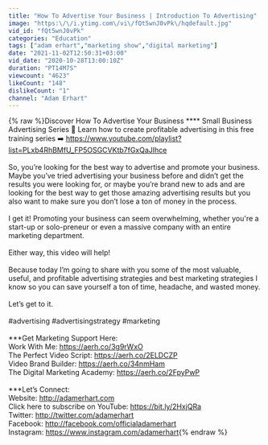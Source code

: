 ```yaml
---
title: "How To Advertise Your Business | Introduction To Advertising"
image: "https:\/\/i.ytimg.com\/vi\/fQt5wnJ0vPk\/hqdefault.jpg"
vid_id: "fQt5wnJ0vPk"
categories: "Education"
tags: ["adam erhart","marketing show","digital marketing"]
date: "2021-11-02T12:50:31+03:00"
vid_date: "2020-10-28T13:00:10Z"
duration: "PT14M7S"
viewcount: "4623"
likeCount: "148"
dislikeCount: "1"
channel: "Adam Erhart"
---
```

{% raw %}Discover How To Advertise Your Business **** Small Business Advertising Series 🎯 Learn how to create profitable advertising in this free training series ➡️ <a rel="nofollow" target="blank" href="https://www.youtube.com/playlist?list=PLxb4RhBMfU_FP5OSGCVKtb7fGxQaJIhce">https://www.youtube.com/playlist?list=PLxb4RhBMfU_FP5OSGCVKtb7fGxQaJIhce</a><br /><br />So, you’re looking for the best way to advertise and promote your business. Maybe you’ve tried advertising your business before and didn’t get the results you were looking for, or maybe you’re brand new to ads and are looking for the best way to get those amazing advertising results but you also want to make sure you don’t lose a ton of money in the process. <br /><br />I get it! Promoting your business can seem overwhelming, whether you're a start-up or solo-preneur or even a massive company with an entire marketing department. <br /><br />Either way, this video will help!<br /><br />Because today I’m going to share with you some of the most valuable, useful, and profitable advertising strategies and best marketing strategies I know so you can save yourself a ton of time, headache, and wasted money.<br /><br />Let’s get to it.<br /><br />#advertising #advertisingstrategy #marketing<br /><br />***Get Marketing Support Here:<br />Work With Me: <a rel="nofollow" target="blank" href="https://aerh.co/3g9rWxO">https://aerh.co/3g9rWxO</a><br />The Perfect Video Script: <a rel="nofollow" target="blank" href="https://aerh.co/2ELDCZP">https://aerh.co/2ELDCZP</a><br />Video Brand Builder: <a rel="nofollow" target="blank" href="https://aerh.co/34nmHam">https://aerh.co/34nmHam</a><br />The Digital Marketing Academy: <a rel="nofollow" target="blank" href="https://aerh.co/2FpyPwP">https://aerh.co/2FpyPwP</a><br /><br />***Let’s Connect:<br />Website: <a rel="nofollow" target="blank" href="http://adamerhart.com">http://adamerhart.com</a><br />Click here to subscribe on YouTube: <a rel="nofollow" target="blank" href="https://bit.ly/2HxjQRa">https://bit.ly/2HxjQRa</a><br />Twitter: <a rel="nofollow" target="blank" href="http://twitter.com/adamerhart">http://twitter.com/adamerhart</a><br />Facebook: <a rel="nofollow" target="blank" href="http://facebook.com/officialadamerhart">http://facebook.com/officialadamerhart</a><br />Instagram: <a rel="nofollow" target="blank" href="https://www.instagram.com/adamerhart">https://www.instagram.com/adamerhart</a>{% endraw %}
